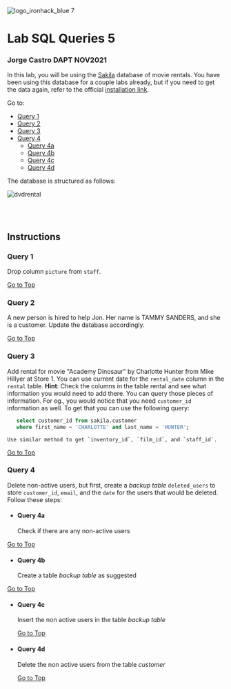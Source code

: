 ![logo_ironhack_blue 7](https://user-images.githubusercontent.com/23629340/40541063-a07a0a8a-601a-11e8-91b5-2f13e4e6b441.png)

# Lab SQL Queries 5
### Jorge Castro DAPT NOV2021

In this lab, you will be using the [Sakila](https://dev.mysql.com/doc/sakila/en/) database of movie rentals. You have been using this database for a couple labs already, but if you need to get the data again, refer to the official [installation link](https://dev.mysql.com/doc/sakila/en/sakila-installation.html).

Go to:   

- <a href="#Query-1">Query 1</a>
- <a href="#Query-2">Query 2</a>
- <a href="#Query-3">Query 3</a>
- <a href="#Query-4">Query 4</a>
  - <a href="#Query-4a">Query 4a</a>
  - <a href="#Query-4b">Query 4b</a>
  - <a href="#Query-4c">Query 4c</a>
  - <a href="#Query-4d">Query 4d</a>







The database is structured as follows:

![dvdrental](https://user-images.githubusercontent.com/63274055/147394200-2fdeec2e-a41a-4094-b544-dede2b263d96.png)

<br><br>

## Instructions

### Query 1
Drop column `picture` from `staff`.         

<a href="#Lab-SQL-Queries-5">Go to Top</a>


### Query 2
A new person is hired to help Jon. Her name is TAMMY SANDERS, and she is a customer. Update the database accordingly.           

<a href="#Lab-SQL-Queries-5">Go to Top</a>


### Query 3
Add rental for movie "Academy Dinosaur" by Charlotte Hunter from Mike Hillyer at Store 1. You can use current date for the `rental_date` column in the `rental` table.
   **Hint**: Check the columns in the table rental and see what information you would need to add there. You can query those pieces of information. For eg., you would notice that you need `customer_id` information as well. To get that you can use the following query:

 ```sql
    select customer_id from sakila.customer
    where first_name = 'CHARLOTTE' and last_name = 'HUNTER';
```
    
    Use similar method to get `inventory_id`, `film_id`, and `staff_id`.


<a href="#Lab-SQL-Queries-5">Go to Top</a>

   

### Query 4
Delete non-active users, but first, create a _backup table_ `deleted_users` to store `customer_id`, `email`, and the `date` for the users that would be deleted. Follow these steps:

- #### Query 4a
   Check if there are any non-active users

<a href="#Lab-SQL-Queries-5">Go to Top</a>


- #### Query 4b
   Create a table _backup table_ as suggested

<a href="#Lab-SQL-Queries-5">Go to Top</a>


- #### Query 4c
  Insert the non active users in the table _backup table_

  <a href="#Lab-SQL-Queries-5">Go to Top</a>

 
- #### Query 4d
  Delete the non active users from the table _customer_

  <a href="#Lab-SQL-Queries-5">Go to Top</a>

